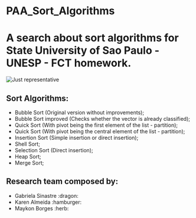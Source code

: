 # PAA_Sort_Algorithms
<h1>A search about sort algorithms for State University of Sao Paulo - UNESP - FCT homework.</h1>

<img src="https://www.computerhope.com/jargon/s/sort.jpg" alt="Just representative" align="center">

<h2>Sort Algorithms:</h2>

<ul>
  <li>Bubble Sort (Original version without improvements);</li>
<li>Bubble Sort improved (Checks whether the vector is already classified);</li>
<li>Quick Sort (With pivot being the first element of the list - partition);</li>
<li>Quick Sort (With pivot being the central element of the list - partition);</li>
<li>Insertion Sort (Simple insertion or direct insertion);</li>
<li>Shell Sort;</li>
<li>Selection Sort (Direct insertion);</li>
<li>Heap Sort;</li>
<li>Merge Sort;</li>
</ul>
<h2>Research team composed by:</h2>
<ul>
<li>Gabriela Sinastre :dragon:</li>
<li>Karen Almeida :hamburger:</li>
<li>Maykon Borges :herb:</li>
</ul>
